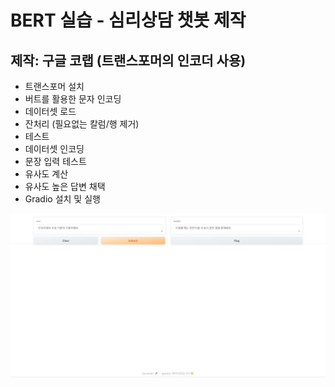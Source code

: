 # BERT 실습 - 심리상담 챗봇 제작 
## 제작: 구글 코랩 (트랜스포머의 인코더 사용)
  - 트랜스포머 설치 
  - 버트를 활용한 문자 인코딩
  - 데이터셋 로드
  - 잔처리 (필요없는 칼럼/행 제거)
  - 테스트
  - 데이터셋 인코딩
  - 문장 입력 테스트
  - 유사도 계산
  - 유사도 높은 답변 채택
  - Gradio 설치 및 실행

  ![alt text](image/심리상담봇.png)
